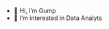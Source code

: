 - 👋 Hi, I’m Gump
- 👀 I’m interested in Data Analyts 
<!---
Gumpbonjour/Gumpbonjour is a ✨ special ✨ repository because its `README.md` (this file) appears on your GitHub profile.
You can click the Preview link to take a look at your changes.
--->
